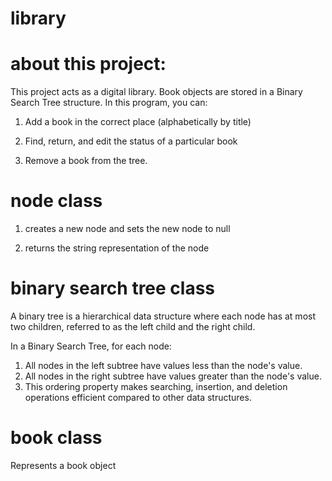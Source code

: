 # library


# about this project:

This project acts as a digital library. Book objects are stored in a Binary Search Tree structure. In this program, you can:

1. Add a book in the correct place (alphabetically by title)

2. Find, return, and edit the status of a particular book

3. Remove a book from the tree.

# node class

1. creates a new node and sets the new node to null

2. returns the string representation of the node

# binary search tree class

A binary tree is a hierarchical data structure where each node has at most two children, referred to as the left child and the right child.

In a Binary Search Tree, for each node:

1. All nodes in the left subtree have values less than the node's value.
2. All nodes in the right subtree have values greater than the node's value.
3. This ordering property makes searching, insertion, and deletion operations efficient compared to other data structures.

# book class

Represents a book object


